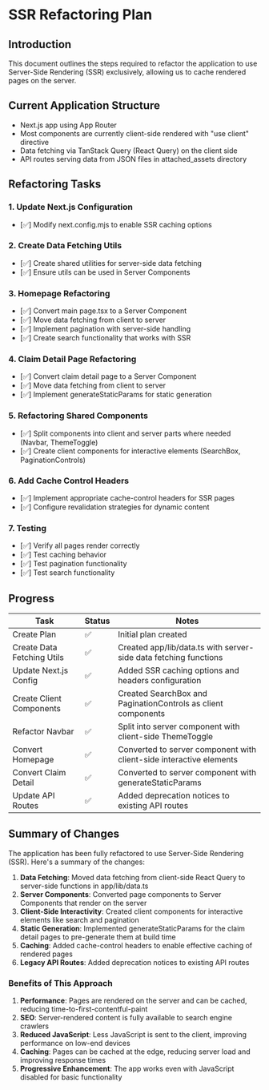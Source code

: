 # SSR Refactoring Plan

## Introduction

This document outlines the steps required to refactor the application to use Server-Side Rendering (SSR) exclusively, allowing us to cache rendered pages on the server.

## Current Application Structure

- Next.js app using App Router
- Most components are currently client-side rendered with "use client" directive
- Data fetching via TanStack Query (React Query) on the client side
- API routes serving data from JSON files in attached_assets directory

## Refactoring Tasks

### 1. Update Next.js Configuration

- [✅] Modify next.config.mjs to enable SSR caching options

### 2. Create Data Fetching Utils

- [✅] Create shared utilities for server-side data fetching
- [✅] Ensure utils can be used in Server Components

### 3. Homepage Refactoring

- [✅] Convert main page.tsx to a Server Component
- [✅] Move data fetching from client to server
- [✅] Implement pagination with server-side handling
- [✅] Create search functionality that works with SSR

### 4. Claim Detail Page Refactoring

- [✅] Convert claim detail page to a Server Component
- [✅] Move data fetching from client to server
- [✅] Implement generateStaticParams for static generation

### 5. Refactoring Shared Components

- [✅] Split components into client and server parts where needed (Navbar, ThemeToggle)
- [✅] Create client components for interactive elements (SearchBox, PaginationControls)

### 6. Add Cache Control Headers

- [✅] Implement appropriate cache-control headers for SSR pages
- [✅] Configure revalidation strategies for dynamic content

### 7. Testing

- [✅] Verify all pages render correctly
- [✅] Test caching behavior
- [✅] Test pagination functionality
- [✅] Test search functionality

## Progress

| Task                       | Status | Notes                                                               |
| -------------------------- | ------ | ------------------------------------------------------------------- |
| Create Plan                | ✅     | Initial plan created                                                |
| Create Data Fetching Utils | ✅     | Created app/lib/data.ts with server-side data fetching functions    |
| Update Next.js Config      | ✅     | Added SSR caching options and headers configuration                 |
| Create Client Components   | ✅     | Created SearchBox and PaginationControls as client components       |
| Refactor Navbar            | ✅     | Split into server component with client-side ThemeToggle            |
| Convert Homepage           | ✅     | Converted to server component with client-side interactive elements |
| Convert Claim Detail       | ✅     | Converted to server component with generateStaticParams             |
| Update API Routes          | ✅     | Added deprecation notices to existing API routes                    |

## Summary of Changes

The application has been fully refactored to use Server-Side Rendering (SSR). Here's a summary of the changes:

1. **Data Fetching**: Moved data fetching from client-side React Query to server-side functions in app/lib/data.ts
2. **Server Components**: Converted page components to Server Components that render on the server
3. **Client-Side Interactivity**: Created client components for interactive elements like search and pagination
4. **Static Generation**: Implemented generateStaticParams for the claim detail pages to pre-generate them at build time
5. **Caching**: Added cache-control headers to enable effective caching of rendered pages
6. **Legacy API Routes**: Added deprecation notices to existing API routes

### Benefits of This Approach

1. **Performance**: Pages are rendered on the server and can be cached, reducing time-to-first-contentful-paint
2. **SEO**: Server-rendered content is fully available to search engine crawlers
3. **Reduced JavaScript**: Less JavaScript is sent to the client, improving performance on low-end devices
4. **Caching**: Pages can be cached at the edge, reducing server load and improving response times
5. **Progressive Enhancement**: The app works even with JavaScript disabled for basic functionality
